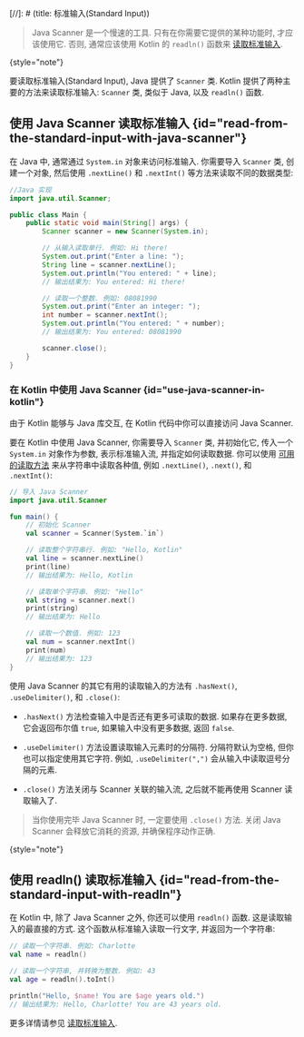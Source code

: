 [//]: # (title: 标准输入(Standard Input))

> Java Scanner 是一个慢速的工具. 只有在你需要它提供的某种功能时, 才应该使用它.
> 否则, 通常应该使用 Kotlin 的 `readln()` 函数来 [读取标准输入](basic-syntax.md#read-from-the-standard-input).
>
{style="note"}

要读取标准输入(Standard Input), Java 提供了 `Scanner` 类. Kotlin 提供了两种主要的方法来读取标准输入:
`Scanner` 类, 类似于 Java, 以及 `readln()` 函数.

## 使用 Java Scanner 读取标准输入 {id="read-from-the-standard-input-with-java-scanner"}

在 Java 中, 通常通过 `System.in` 对象来访问标准输入. 你需要导入 `Scanner` 类,
创建一个对象, 然后使用 `.nextLine()` 和 `.nextInt()` 等方法来读取不同的数据类型:

```java
//Java 实现
import java.util.Scanner;

public class Main {
    public static void main(String[] args) {
        Scanner scanner = new Scanner(System.in);

        // 从输入读取单行. 例如: Hi there!
        System.out.print("Enter a line: ");
        String line = scanner.nextLine();
        System.out.println("You entered: " + line);
        // 输出结果为: You entered: Hi there!

        // 读取一个整数. 例如: 08081990
        System.out.print("Enter an integer: ");
        int number = scanner.nextInt();
        System.out.println("You entered: " + number);
        // 输出结果为: You entered: 08081990

        scanner.close();
    }
}
```

### 在 Kotlin 中使用 Java Scanner {id="use-java-scanner-in-kotlin"}

由于 Kotlin 能够与 Java 库交互, 在 Kotlin 代码中你可以直接访问 Java Scanner.

要在 Kotlin 中使用 Java Scanner, 你需要导入 `Scanner` 类, 并初始化它,
传入一个 `System.in` 对象作为参数, 表示标准输入流, 并指定如何读取数据.
你可以使用 [可用的读取方法](https://docs.oracle.com/javase/8/docs/api/java/util/Scanner.html) 来从字符串中读取各种值,
例如 `.nextLine()`, `.next()`, 和 `.nextInt()`:

```kotlin
// 导入 Java Scanner
import java.util.Scanner

fun main() {
    // 初始化 Scanner
    val scanner = Scanner(System.`in`)

    // 读取整个字符串行. 例如: "Hello, Kotlin"
    val line = scanner.nextLine()
    print(line)
    // 输出结果为: Hello, Kotlin

    // 读取单个字符串. 例如: "Hello"
    val string = scanner.next()
    print(string)
    // 输出结果为: Hello

    // 读取一个数值. 例如: 123
    val num = scanner.nextInt()
    print(num)
    // 输出结果为: 123
}
```

使用 Java Scanner 的其它有用的读取输入的方法有 `.hasNext()`, `.useDelimiter()`, 和 `.close()`:

* `.hasNext()`
  方法检查输入中是否还有更多可读取的数据.
  如果存在更多数据, 它会返回布尔值 `true`, 如果输入中没有更多数据, 返回 `false`.

* `.useDelimiter()`
  方法设置读取输入元素时的分隔符. 分隔符默认为空格, 但你也可以指定使用其它字符.
  例如, `.useDelimiter(",")` 会从输入中读取逗号分隔的元素.

* `.close()`
  方法关闭与 Scanner 关联的输入流, 之后就不能再使用 Scanner 读取输入了.

> 当你使用完毕 Java Scanner 时, 一定要使用 `.close()` 方法.
> 关闭 Java Scanner 会释放它消耗的资源, 并确保程序动作正确.
>
{style="note"}

## 使用 readln() 读取标准输入 {id="read-from-the-standard-input-with-readln"}

在 Kotlin 中, 除了 Java Scanner 之外, 你还可以使用 `readln()` 函数. 这是读取输入的最直接的方式.
这个函数从标准输入读取一行文字, 并返回为一个字符串:

```kotlin
// 读取一个字符串. 例如: Charlotte
val name = readln()

// 读取一个字符串, 并转换为整数. 例如: 43
val age = readln().toInt()

println("Hello, $name! You are $age years old.")
// 输出结果为: Hello, Charlotte! You are 43 years old.
```

更多详情请参见 [读取标准输入](read-standard-input.md).

